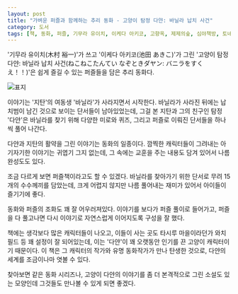 ```yaml
---
layout: post
title: "가벼운 퍼즐과 함께하는 추리 동화 - 고양이 탐정 다얀: 바닐라 납치 사건"
category: 도서
tags: [책, 동화, 퍼즐, 기무라 유이치, 이케다 아키코, 고향옥, 제제의숲, 심야책방, 토네이도미디어그룹, 서평]
---
```


'기무라 유이치(木村 裕一)'가 쓰고
'이케다 아키코(池田 あきこ)'가 그린
'고양이 탐정 다얀: 바닐라 납치 사건(ねこねこたんてい なぞときダヤン: バニラをすくえ！！)'은
쉽게 즐길 수 있는 퍼즐들을 담은 추리 동화다.

![표지](https://lh3.googleusercontent.com/UDStJsD9_h-5J_tyv2u-c5aTheCt0jZY3Qj8ZgNwyJ0lohk3mFyS2ySAy2NQAMudBsPa3Umf4AG1Gg=s480)

이야기는 '지탄'의 여동생 '바닐라'가 사라지면서 시작한다.
바닐라가 사라진 뒤에는 납치범이 남긴 것으로 보이는 단서들이 남아있었는데,
그걸 본 지탄과 그의 친구인 탐정 '다얀'은 바닐라를 찾기 위해
다양한 미로와 퀴즈, 그리고 퍼즐로 이뤄진 단서들을 하나씩 풀어 나간다.

다얀과 지탄의 활약을 그린 이야기는 동화의 일종이다.
깜찍한 캐릭터들이 그려내는 아기자기한 이야기는 귀엽기 그지 없는데,
그 속에는 교훈을 주는 내용도 담겨 있어서 나름 완성도도 있다.

조금 다르게 보면 퍼즐책이라고도 할 수 있겠다.
바닐라를 찾아가기 위한 단서로 무려 15개의 수수께끼를 담았는데,
크게 어렵지 않지만 나름 풀어내는 재미가 있어서 아이들이 즐기기에 좋다.

동화와 퍼즐의 조화도 꽤 잘 어우러져있다.
이야기를 보다가 퍼즐 풀이로 들어가고,
퍼즐을 다 풀고나면 다시 이야기로 자연스럽게 이어지도록 구성을 잘 했다.

책에는 생각보다 많은 캐릭터들이 나오고,
이들이 사는 곳도 타시루 마을이라던가 와치필드 등 꽤 설정이 잘 되어있는데,
이는 '다얀'이 꽤 오랫동안 인기를 끈 고양이 캐릭터이기 때문이다.
이 책은 그 캐릭터의 작가와 유명 동화작가가 만나 탄생한 것으로,
다얀의 세계를 조금이나마 엿볼 수 있다.

찾아보면 같은 동화 시리즈나,
고양이 다얀의 이야기를 좀 더 본격적으로 그린 소설도 있는 모양인데
그것들도 만나볼 수 있게 되면 좋겠다.
